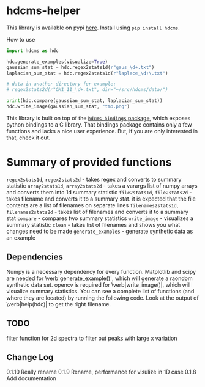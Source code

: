 # hdcms-helper

This library is available on pypi [here](https://pypi.org/project/hdcms/). Install using `pip install hdcms`.

How to use

```python
import hdcms as hdc

hdc.generate_examples(visualize=True)
gaussian_sum_stat = hdc.regex2stats1d(r"gaus_\d+.txt")
laplacian_sum_stat = hdc.regex2stats1d(r"laplace_\d+\.txt")

# data in another directory for example:
# regex2stats2d(r"CM1_11_\d+.txt", dir="~/src/hdcms/data/")

print(hdc.compare(gaussian_sum_stat, laplacian_sum_stat))
hdc.write_image(gaussian_sum_stat, "tmp.png")
```

This library is built on top of the [`hdcms-bindings` package](https://pypi.org/project/hdcms-bindings/), which exposes python bindings to a C library. That bindings package contains only a few functions and lacks a nice user experience. But, if you are only interested in that, check it out.

# Summary of provided functions

`regex2stats1d`, `regex2stats2d` - takes regex and converts to summary statistic
`array2stats1d`, `array2stats2d` - takes a varargs list of numpy arrays and converts them into 1d summary statistic
`file2stats1d`, `file2stats2d` - takes filename and converts it to a summary stat. it is expected that the file contents are a list of filenames on separate lines
`filenames2stats1d`, `filenames2stats2d` - takes list of filenames and converts it to a summary stat
`compare` - compares two summary statistics
`write_image` - visualizes a summary statistic
`clean` - takes list of filenames and shows you what changes need to be made
`generate_examples` - generate synthetic data as an example

## Dependencies

Numpy is a necessary dependency for every function. 
Matplotlib and scipy are needed for \verb|generate_example()|, which will generate a raondom synthetic data set. 
opencv is required for \verb|write_image()|, which will visualize summary statistics. 
You can see a complete list of functions (and where they are located) by running the following code.
Look at the output of \verb|help(hdc)| to get the right filename.

## TODO

filter function for 2d spectra to filter out peaks with large x variation

## Change Log

0.1.10 Really rename
0.1.9 Rename, performance for visulize in 1D case
0.1.8 Add documentation
